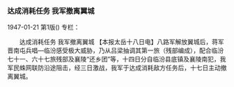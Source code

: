 ### 达成消耗任务  我军撤离翼城

1947-01-21
第1版()
专栏：

　　达成消耗任务
    我军撤离翼城
    【本报太岳十八日电】八路军解放翼城后，蒋军晋南屯兵唱—临汾感受极大威胁，乃从吕梁抽调其第一旅（残部编成），配合临汾七十一、六十七旅残部及襄陵“还乡团”等，十四日分自临汾县底镇及襄陵南犯，我军民蛛网联防沿途阻击，经三日激战，我军于达成消耗敌方任务后，十七日主动撤离翼城。
